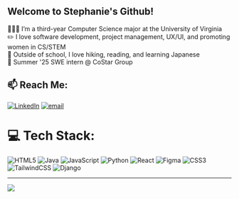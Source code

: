 ## Welcome to Stephanie's Github!

👩🏻‍💻 I’m a third-year Computer Science major at the University of Virginia<br/>
✏️ I love software development, project management, UX/UI, and promoting women in CS/STEM<br/>
🌿 Outside of school, I love hiking, reading, and learning Japanese<br/>
🙌 Summer '25 SWE intern @ CoStar Group<br/>

## 📫 Reach Me:
[![LinkedIn](https://img.shields.io/badge/LinkedIn-%230077B5.svg?logo=linkedin&logoColor=white)](https://linkedin.com/in/stephanielim-) [![email](https://img.shields.io/badge/Email-D14836?logo=gmail&logoColor=white)](mailto:stephanie00lim@gmail.com) 

# 💻 Tech Stack:
![HTML5](https://img.shields.io/badge/html5-%23E34F26.svg?style=for-the-badge&logo=html5&logoColor=white) ![Java](https://img.shields.io/badge/java-%23ED8B00.svg?style=for-the-badge&logo=openjdk&logoColor=white) ![JavaScript](https://img.shields.io/badge/javascript-%23323330.svg?style=for-the-badge&logo=javascript&logoColor=%23F7DF1E) ![Python](https://img.shields.io/badge/python-3670A0?style=for-the-badge&logo=python&logoColor=ffdd54) ![React](https://img.shields.io/badge/react-%2320232a.svg?style=for-the-badge&logo=react&logoColor=%2361DAFB) ![Figma](https://img.shields.io/badge/figma-%23F24E1E.svg?style=for-the-badge&logo=figma&logoColor=white) ![CSS3](https://img.shields.io/badge/css3-%231572B6.svg?style=for-the-badge&logo=css3&logoColor=white) ![TailwindCSS](https://img.shields.io/badge/tailwindcss-%2338B2AC.svg?style=for-the-badge&logo=tailwind-css&logoColor=white) ![Django](https://img.shields.io/badge/django-%23092E20.svg?style=for-the-badge&logo=django&logoColor=white)

---
[![](https://visitcount.itsvg.in/api?id=stephanie2187&icon=0&color=0)](https://visitcount.itsvg.in)
